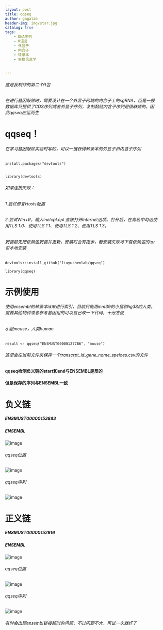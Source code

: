 ```yaml
---
layout: post
title: qqseq
author: gagalab
header-img: img/star.jpg
catalog: true
tags:
    - DNA序列
    - R语言
    - 外显子
    - 内含子
    - 转录本
    - 生物信息学
    
    
---
```

###### 这是我制作的第二个R包
###### 在进行基因敲除时，需要设计在一个外显子两端的内含子上的sgRNA，但是一般数据库只提供了CDS序列或者外显子序列，复制黏贴内含子序列是很麻烦的，因此qqseq应运而生


# qqseq！ 
###### 在学习基因敲除实验时写的，可以一键获得转录本的外显子和内含子序列
```
install.packages("devtools")


library(devtools)  
```

###### 如果连接失败：  
###### 1.尝试修复Hosts配置  
###### 2.尝试Win+R，输入inetcpl.cpl 直接打开Internet选项。打开后，在高级中勾选使用TLS 1.0、使用TLS 1.1、使用TLS 1.2、使用TLS 1.3。
###### 安装前先把依赖包安装并更新，安装时会有提示，若安装失败可下载依赖包的tar包本地安装

```
devtools::install_github('liuyuchenlab/qqseq')  

library(qqseq) 

```
# 示例使用
###### 使用ensembl的转录本id来进行索引，目前只能用mm39的小鼠和hg38的人类，需要其他物种或者参考基因组的可以自己改一下代码，十分方便
###### 小鼠mouse，人类human

```
result <- qqseq("ENSMUST00000127786", "mouse")

```
###### 这里会在当前文件夹保存一个transcrpt_id_gene_name_speices.csv的文件
#### qqseq检测负义链的start和end与ENSEMBL是反的
#### 但是保存的序列与ENSEMBL一致


# 负义链
##### ENSMUST00000153883
##### ENSEMBL
![image](https://github.com/user-attachments/assets/c76753ae-77bd-4c38-9ce4-8357c6bdc872)


###### qqseq位置
![image](https://github.com/user-attachments/assets/f88d7fe3-5ff9-4e93-88bb-c69ddd40d819)


###### qqseq序列
![image](https://github.com/user-attachments/assets/5d917bce-7129-4b3f-aea4-553627fa1e4e)



# 正义链
##### ENSMUST00000152916
##### ENSEMBL
![image](https://github.com/user-attachments/assets/5533702a-b1b0-485c-a4a2-24373c6a64e3)


###### qqseq位置
![image](https://github.com/user-attachments/assets/602a0a03-f713-4ef9-84ed-86fe07f4f21a)


###### qqseq序列
![image](https://github.com/user-attachments/assets/52d9af0b-53b8-4cab-9a1d-6386be75816b)



###### 有时会出现ensembl链接超时的问题，不过问题不大，再试一次就好了
